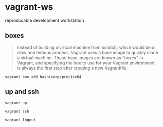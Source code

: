 # vagrant-ws

reproducable development workstation

## boxes

>Instead of building a virtual machine from scratch, which would be a slow and tedious process, Vagrant uses a base image to quickly clone a virtual machine. These base images are known as "boxes" in Vagrant, and specifying the box to use for your Vagrant environment is always the first step after creating a new Vagrantfile.

```
vagrant box add hashicorp/precise64
```

## up and ssh

```
vagrant up
```

```
vagrant ssh
```

```
vagrant logout
```


